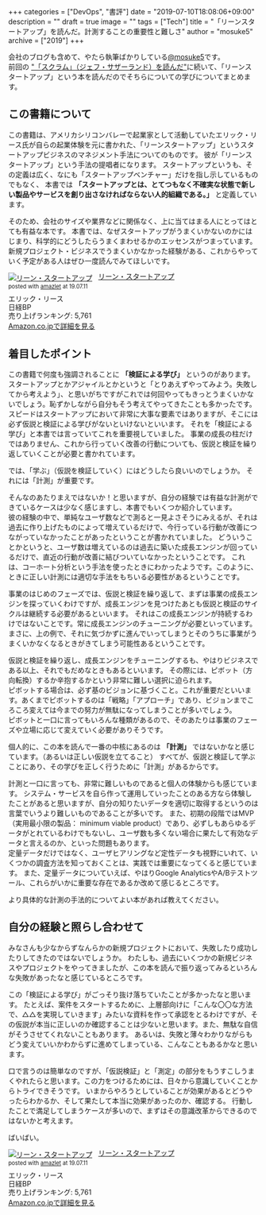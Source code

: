 +++
categories = ["DevOps", "書評"]
date = "2019-07-10T18:08:06+09:00"
description = ""
draft = true
image = ""
tags = ["Tech"]
title = "「リーンスタートアップ」を読んだ。計測することの重要性と難しさ"
author = "mosuke5"
archive = ["2019"]
+++

会社のブログも含めて、やたら執筆ばかりしている[@mosuke5](https://twitter.com/mosuke5)です。  
前回の ["「スクラム」（ジェフ・サザーランド）を読んだ"](/entry/2019/06/30/scram/)に続いて、「リーンスタートアップ」という本を読んだのでそちらについての学びについてまとめます。

## この書籍について
この書籍は、アメリカシリコンバレーで起業家として活動していたエリック・リース氏が自らの起業体験を元に書かれた、「リーンスタートアップ」というスタートアップビジネスのマネジメント手法についてのものです。
彼が「リーンスタートアップ」という手法の提唱者になります。
スタートアップというも、その定義は広く、なにも「スタートアップベンチャー」だけを指し示しているものでもなく、
本書では **「スタートアップとは、とてつもなく不確実な状態で新しい製品やサービスを創り出さなければならない人的組織である。」** と定義しています。

そのため、会社のサイズや業界などに関係なく、上に当てはまる人にとってはとても有益な本です。
本書では、なぜスタートアップがうまくいかないのかにはじまり、科学的にどうしたらうまくまわせるかのエッセンスがつまっています。
新規プロジェクト・ビジネスでうまくいかなかった経験がある、これからやっていく予定がある人はぜひ一度読んでみてほしいです。

<!--more-->

<div class="amazlet-box" style="margin-bottom:0px;"><div class="amazlet-image" style="float:left;margin:0px 12px 1px 0px;"><a href="https://amzn.to/2S5PeJk" name="amazletlink" target="_blank"><img src="https://images-fe.ssl-images-amazon.com/images/I/51bOkHsFFlL._SL160_.jpg" alt="リーン・スタートアップ" style="border: none;" /></a></div><div class="amazlet-info" style="line-height:120%; margin-bottom: 10px"><div class="amazlet-name" style="margin-bottom:10px;line-height:120%"><a href="https://amzn.to/2S5PeJk" name="amazletlink" target="_blank">リーン・スタートアップ</a><div class="amazlet-powered-date" style="font-size:80%;margin-top:5px;line-height:120%">posted with <a href="http://www.amazlet.com/" title="amazlet" target="_blank">amazlet</a> at 19.07.11</div></div><div class="amazlet-detail">エリック・リース <br />日経BP <br />売り上げランキング: 5,761<br /></div><div class="amazlet-sub-info" style="float: left;"><div class="amazlet-link" style="margin-top: 5px"><a href="https://amzn.to/2S5PeJk" name="amazletlink" target="_blank">Amazon.co.jpで詳細を見る</a></div></div></div><div class="amazlet-footer" style="clear: left"></div></div>


## 着目したポイント
この書籍で何度も強調されることに **「検証による学び」** というのがあります。
スタートアップとかアジャイルとかというと「とりあえずやってみよう。失敗してから考えよう」、と思いがちですがこれでは何回やってもきっとうまくいかないでしょう。恥ずかしながら自分もそう考えてやってきたことも多かったです。  
スピードはスタートアップにおいて非常に大事な要素ではありますが、そこには必ず仮説と検証による学びがないといけないといいます。
それを「検証による学び」と本書では言っていてこれを重要視していました。
事業の成長の柱だけではありません、これから行っていく改善の行動についても、仮説と検証を繰り返していくことが必要と書かれています。

では、「学ぶ」（仮説を検証していく）にはどうしたら良いいのでしょうか。
それには「計測」が重要です。

そんなのあたりまえではないか！と思いますが、自分の経験では有益な計測ができているケースは少なく感じますし、本書でもいくつか紹介しています。  
彼の経験の中で、単純なユーザ数などで測ると一見よさそうにみえるが、それは過去に作り上げたものによって増えているだけで、今行っている行動が改善につながっていなかったことがあったということが書かれていました。
どういうことかというと、ユーザ数は増えているのは過去に築いた成長エンジンが回っているだけで、直近の行動が改善に結びついていなかったということです。
これは、コーホート分析という手法を使ったときにわかったようです。このように、ときに正しい計測には適切な手法をもちいる必要性があるということです。

事業のはじめのフェーズでは、仮説と検証を繰り返して、まずは事業の成長エンジンを探っていくわけですが、成長エンジンを見つけたあとも仮説と検証のサイクルは継続する必要があるといいます。
それはこの成長エンジンが持続するわけではないことです。常に成長エンジンのチューニングが必要といっています。
まさに、上の例で、それに気づかずに進んでいってしまうとそのうちに事業がうまくいかなくなるときがきてしまう可能性あるということです。

仮説と検証を繰り返し、成長エンジンをチューニングするも、やはりビジネスである以上、それでもだめなときもあるといいます。
その際には、ピボット（方向転換）するか辛抱するかという非常に難しい選択に迫られます。  
ピボットする場合は、必ず基のビジョンに基づくこと。これが重要だといいます。あくまでピボットするのは「戦略」「アプローチ」であり、ビジョンまでころころ変えては今までの努力が無駄になってしまうことが多いでしょう。  
ピボットと一口に言ってもいろんな種類があるので、そのあたりは事業のフェーズや立場に応じて変えていく必要がありそうです。

個人的に、この本を読んで一番の中核にあるのは **「計測」** ではないかなと感じています。（あるいは正しい仮説を立てること）
すべてが、仮説と検証して学ぶことにあり、その学びを正しく行うために「計測」があるからです。

計測と一口に言っても、非常に難しいものであると個人の体験からも感じています。
システム・サービスを自ら作って運用していったことのある方なら体験したことがあると思いますが、自分の知りたいデータを適切に取得するというのは言葉でいうより難しいものであることが多いです。
また、初期の段階ではMVP（実用最小限の製品： minimum viable product）であり、必ずしもあらゆるデータがとれているわけでもないし、ユーザ数も多くない場合に果たして有効なデータと言えるのか、といった問題もあります。  
定量データだけではなく、ユーザヒアリングなど定性データも視野にいれて、いくつかの調査方法を知っておくことは、実践では重要になってくると感じています。
また、定量データについていえば、やはりGoogle AnalyticsやA/Bテストツール、これらがいかに重要な存在であるか改めて感じるところです。

より具体的な計測の手法的についてよい本があれば教えてください。

## 自分の経験と照らし合わせて
みなさんも少なからずなんらかの新規プロジェクトにおいて、失敗したり成功したりしてきたのではないでしょうか。
わたしも、過去にいくつかの新規ビジネスやプロジェクトをやってきましたが、この本を読んで振り返ってみるといろんな失敗があったなと感じているところです。

この「検証による学び」がごっそり抜け落ちていたことが多かったなと思います。
たとえば、案件をスタートするために、上層部向けに「こんな〇〇な方法で、△△を実現していきます」みたいな資料を作って承認をとるわけですが、その仮説が本当に正しいのか確認することは少ないと思います。また、無駄な自信がそうさせてくれないこともあります。
あるいは、失敗と薄々わかりながらもどう変えていいかわからずに進めてしまっている、こんなこともあるかなと思います。

口で言うのは簡単なのですが、「仮説検証」と「測定」の部分をもうすこしうまくやれたらと思います。この力をつけるためには、日々から意識していくことからトライできそうです。
いまからやろうとしていることが効果があるとどうやったらわかるか、そして果たして本当に効果があったのか、確認する。
行動したことで満足してしまうケースが多いので、まずはその意識改革からできるのではないかと考えます。

ばいばい。

<div class="amazlet-box" style="margin-bottom:0px;"><div class="amazlet-image" style="float:left;margin:0px 12px 1px 0px;"><a href="https://amzn.to/2S5PeJk" name="amazletlink" target="_blank"><img src="https://images-fe.ssl-images-amazon.com/images/I/51bOkHsFFlL._SL160_.jpg" alt="リーン・スタートアップ" style="border: none;" /></a></div><div class="amazlet-info" style="line-height:120%; margin-bottom: 10px"><div class="amazlet-name" style="margin-bottom:10px;line-height:120%"><a href="https://amzn.to/2S5PeJk" name="amazletlink" target="_blank">リーン・スタートアップ</a><div class="amazlet-powered-date" style="font-size:80%;margin-top:5px;line-height:120%">posted with <a href="http://www.amazlet.com/" title="amazlet" target="_blank">amazlet</a> at 19.07.11</div></div><div class="amazlet-detail">エリック・リース <br />日経BP <br />売り上げランキング: 5,761<br /></div><div class="amazlet-sub-info" style="float: left;"><div class="amazlet-link" style="margin-top: 5px"><a href="https://amzn.to/2S5PeJk" name="amazletlink" target="_blank">Amazon.co.jpで詳細を見る</a></div></div></div><div class="amazlet-footer" style="clear: left"></div></div>